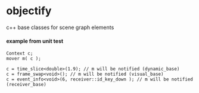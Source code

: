 # objectify

c++ base classes for scene graph elements

#### example from unit test
```
Context c;
mover m( c );
    
c = time_slice<double>(1.9); // m will be notified (dynamic_base)
c = frame_swap<void>(); // m will be notified (visual_base)
c = event_info<void>(6, receiver::id_key_down ); // m will be notified (receiver_base)
```
